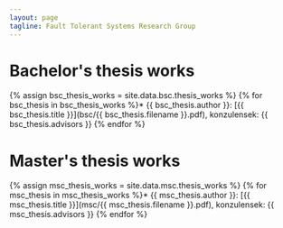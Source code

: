 ```yaml
---
layout: page
tagline: Fault Tolerant Systems Research Group
---
```


# Bachelor's thesis works

{% assign bsc_thesis_works = site.data.bsc.thesis_works %}
{% for bsc_thesis in bsc_thesis_works %}* {{ bsc_thesis.author }}: [{{ bsc_thesis.title }}](bsc/{{ bsc_thesis.filename }}.pdf), konzulensek: {{ bsc_thesis.advisors }}
{% endfor %}

# Master's thesis works

{% assign msc_thesis_works = site.data.msc.thesis_works %}
{% for msc_thesis in msc_thesis_works %}* {{ msc_thesis.author }}: [{{ msc_thesis.title }}](msc/{{ msc_thesis.filename }}.pdf), konzulensek: {{ msc_thesis.advisors }}
{% endfor %}

